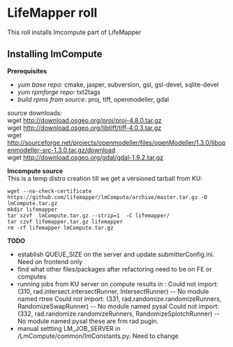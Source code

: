 LifeMapper roll
===============

This roll installs lmcompute part of LifeMapper

Installing lmCompute
---------------------

**Prerequisites**  
  * *yum base repo:* cmake, jasper, subversion, gsl, gsl-devel, sqlite-devel
  * *yum rpmforge repo:* txt2tags
  * *build rpms from source:* proj, tiff, openmodeller, gdal

  source downloads:  
    wget http://download.osgeo.org/proj/proj-4.8.0.tar.gz  
    wget http://download.osgeo.org/libtiff/tiff-4.0.3.tar.gz  
    wget http://sourceforge.net/projects/openmodeller/files/openModeller/1.3.0/libopenmodeller-src-1.3.0.tar.gz/download  
    wget http://download.osgeo.org/gdal/gdal-1.9.2.tar.gz  

**lmcompute source**  
This is a temp  distro creation till we get a versioned tarball from KU:  

    wget --no-check-certificate https://github.com/lifemapper/lmCompute/archive/master.tar.gz -O lmCompute.tar.gz  
    mkdir lifemapper  
    tar xzvf  lmCompute.tar.gz --strip=1  -C lifemapper/  
    tar czvf lifemapper.tar.gz lifemapper  
    rm -rf lifemapper lmCompute.tar.gz  

**TODO**

  * establish QUEUE_SIZE on the server and update submitterConfig.ini. Need on frontend only
  * find what other files/packages after refactoring need to be on FE or computes 
  * running jobs from KU server on compute results in : 
      Could not import: (310, rad.intersect.intersectRunner, IntersectRunner) -- No module named rtree 
      Could not import: (331, rad.randomize.randomizeRunners, RandomizeSwapRunner) -- No module named pysal 
      Could not import: (332, rad.randomize.randomizeRunners, RandomizeSplotchRunner) -- No module named pysal 
    these are frm rad pugin. 
  * manual settting LM_JOB_SERVER in /LmCompute/common/lmConstants.py. Need to change

